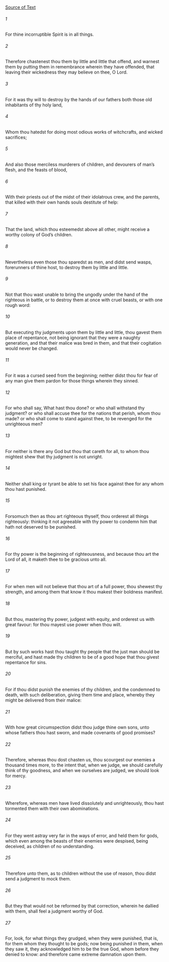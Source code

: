 [Source of Text](https://github.com/scrollmapper/bible_databases_deuterocanonical)

###### 1
For thine incorruptible Spirit is in all things.

###### 2
Therefore chastenest thou them by little and little that offend, and warnest them by putting them in remembrance wherein they have offended, that leaving their wickedness they may believe on thee, O Lord.

###### 3
For it was thy will to destroy by the hands of our fathers both those old inhabitants of thy holy land,

###### 4
Whom thou hatedst for doing most odious works of witchcrafts, and wicked sacrifices;

###### 5
And also those merciless murderers of children, and devourers of man’s flesh, and the feasts of blood,

###### 6
With their priests out of the midst of their idolatrous crew, and the parents, that killed with their own hands souls destitute of help:

###### 7
That the land, which thou esteemedst above all other, might receive a worthy colony of God’s children.

###### 8
Nevertheless even those thou sparedst as men, and didst send wasps, forerunners of thine host, to destroy them by little and little.

###### 9
Not that thou wast unable to bring the ungodly under the hand of the righteous in battle, or to destroy them at once with cruel beasts, or with one rough word:

###### 10
But executing thy judgments upon them by little and little, thou gavest them place of repentance, not being ignorant that they were a naughty generation, and that their malice was bred in them, and that their cogitation would never be changed.

###### 11
For it was a cursed seed from the beginning; neither didst thou for fear of any man give them pardon for those things wherein they sinned.

###### 12
For who shall say, What hast thou done? or who shall withstand thy judgment? or who shall accuse thee for the nations that perish, whom thou made? or who shall come to stand against thee, to be revenged for the unrighteous men?

###### 13
For neither is there any God but thou that careth for all, to whom thou mightest shew that thy judgment is not unright.

###### 14
Neither shall king or tyrant be able to set his face against thee for any whom thou hast punished.

###### 15
Forsomuch then as thou art righteous thyself, thou orderest all things righteously: thinking it not agreeable with thy power to condemn him that hath not deserved to be punished.

###### 16
For thy power is the beginning of righteousness, and because thou art the Lord of all, it maketh thee to be gracious unto all.

###### 17
For when men will not believe that thou art of a full power, thou shewest thy strength, and among them that know it thou makest their boldness manifest.

###### 18
But thou, mastering thy power, judgest with equity, and orderest us with great favour: for thou mayest use power when thou wilt.

###### 19
But by such works hast thou taught thy people that the just man should be merciful, and hast made thy children to be of a good hope that thou givest repentance for sins.

###### 20
For if thou didst punish the enemies of thy children, and the condemned to death, with such deliberation, giving them time and place, whereby they might be delivered from their malice:

###### 21
With how great circumspection didst thou judge thine own sons, unto whose fathers thou hast sworn, and made covenants of good promises?

###### 22
Therefore, whereas thou dost chasten us, thou scourgest our enemies a thousand times more, to the intent that, when we judge, we should carefully think of thy goodness, and when we ourselves are judged, we should look for mercy.

###### 23
Wherefore, whereas men have lived dissolutely and unrighteously, thou hast tormented them with their own abominations.

###### 24
For they went astray very far in the ways of error, and held them for gods, which even among the beasts of their enemies were despised, being deceived, as children of no understanding.

###### 25
Therefore unto them, as to children without the use of reason, thou didst send a judgment to mock them.

###### 26
But they that would not be reformed by that correction, wherein he dallied with them, shall feel a judgment worthy of God.

###### 27
For, look, for what things they grudged, when they were punished, that is, for them whom they thought to be gods; now being punished in them, when they saw it, they acknowledged him to be the true God, whom before they denied to know: and therefore came extreme damnation upon them.